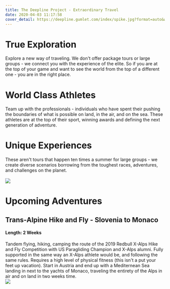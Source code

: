 ```yaml
---
title: The Deepline Project - Extraordinary Travel
date: 2020-04-03 11:17:58
cover_detail: https://deepline.gumlet.com/index/spike.jpg?format=auto&width=1500&mode=crop&crop=top&ar=3.5:1
---
```

# True Exploration
Explore a new way of traveling. We don't offer package tours or large groups - we connect you with the experience of the elite. So if you are at the top of your game and want to see the world from the top of a different one - you are in the right place.

# World Class Athletes
Team up with the professionals - individuals who have spent their pushing the boundaries of what is possible on land, in the air, and on the sea. These athletes are at the top of their sport, winning awards and defining the next generation of adventure.

# Unique Experiences
These aren't tours that happen ten times a summer for large groups - we create diverse scenarios borrowing from the toughest races, adventures, and challenges on the planet.
<br><br>
![](https://deeplineproject.com/index/pg.jpg?format=auto&extract=0,350,3000,1000&ar=3.5:1)

# Upcoming Adventures
## Trans-Alpine Hike and Fly - Slovenia to Monaco
#### Length: 2 Weeks
Tandem flying, hiking, camping the route of the 2019 Redbull X-Alps Hike and Fly Competition with US Paragliding Champion and X-Alps alumni. Fully supported in the same way an X-Alps athlete would be, and following the same rules. Requires a high level of physical fitness (this isn't a put your feet up vacation). Start in Austria and end up with a Mediternean Sea landing in next to the yachts of Monaco, traveling the entirety of the Alps in air and on land in two weeks time.
<br>
![](https://deeplineproject.com/index/smoke.jpeg?format=auto&width=1500&mode=crop&crop=top&ar=3.5:1)
